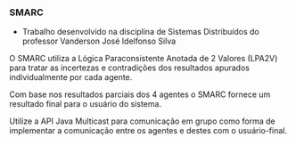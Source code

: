 ### SMARC

- Trabalho desenvolvido na disciplina de Sistemas Distribuídos do professor Vanderson José Idelfonso Silva

O SMARC utiliza a Lógica Paraconsistente Anotada de 2 Valores (LPA2V) para tratar as incertezas e contradições dos resultados apurados individualmente por cada agente.

Com base nos resultados parciais dos 4 agentes o SMARC fornece um resultado final para o usuário do sistema.

Utilize a API Java Multicast para comunicação em grupo como forma de implementar a comunicação entre os agentes e destes com o usuário-final.
